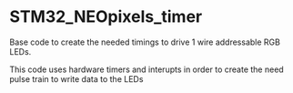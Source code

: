 # STM32_NEOpixels_timer

Base code to create the needed timings to drive 1 wire addressable RGB LEDs.

This code uses hardware timers and interupts in order to create the need pulse train to write data to the LEDs
